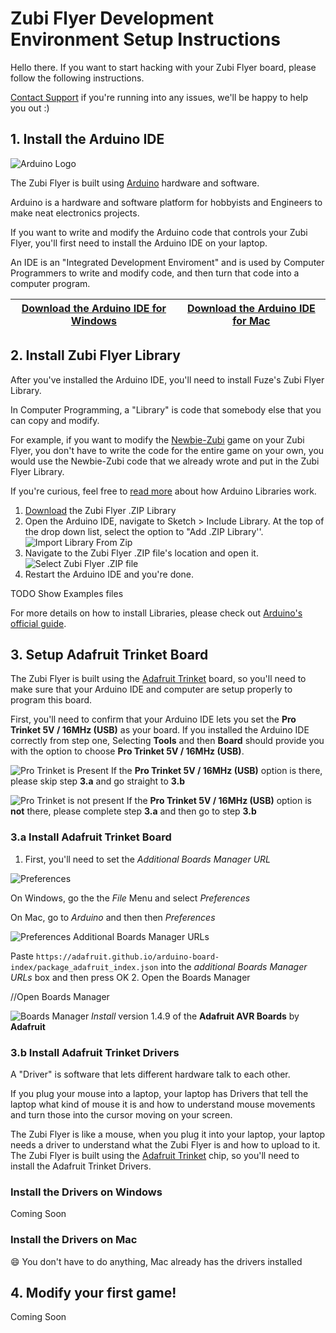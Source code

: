 # Zubi Flyer Development Environment Setup Instructions

Hello there. If you want to start hacking with your Zubi Flyer board, please follow the following instructions.

[Contact Support](fuzeplay.co) if you're running into any issues, we'll be happy to help you out :)

## 1. Install the Arduino IDE
  ![Arduino Logo](https://www.arduino.cc/en/pub/skins/arduinoWide/img/ArduinoAPP-01.svg)
  
  The Zubi Flyer is built using [Arduino](https://www.arduino.cc/) hardware and software. 
  
  Arduino is a hardware and software platform for hobbyists and Engineers to make neat electronics projects.
  
  If you want to write and modify the Arduino code that controls your Zubi Flyer, you'll first need to install the Arduino IDE on your laptop. 
  
  An IDE is an "Integrated Development Enviroment" and is used by Computer Programmers to write and modify code, and then turn that code into a computer program.
  
  [Download the Arduino IDE for Windows](https://www.arduino.cc/download_handler.php?f=/arduino-1.6.4-windows.exe) | [Download the Arduino IDE for Mac](https://www.arduino.cc/download_handler.php?f=/arduino-1.6.4-macosx.zip)
  ------------ | -------------
## 2. Install Zubi Flyer Library
  After you've installed the Arduino IDE, you'll need to install Fuze's Zubi Flyer Library. 
  
  In Computer Programming, a "Library" is code that somebody else that you can copy and modify.
  
  For example, if you want to modify the [Newbie-Zubi]() game on your Zubi Flyer, you don't have to write the code for the entire game on your own, you would use the Newbie-Zubi code that we already wrote and put in the Zubi Flyer Library.
  
  If you're curious, feel free to [read more](https://www.arduino.cc/en/Hacking/LibraryTutorial) about how Arduino Libraries work.
  
  1. [Download]() the Zubi Flyer .ZIP Library
  2. Open the Arduino IDE, navigate to Sketch > Include Library. At the top of the drop down list, select the option to "Add .ZIP Library''.
  ![Import Library From Zip](https://www.arduino.cc/en/uploads/Guide/ImportLibraryFromZIPFile.png)
  3. Navigate to the Zubi Flyer .ZIP file's location and open it.
  ![Select Zubi Flyer .ZIP file](https://github.com/fuzeplay/flyer-dev-env-setup-instructions/blob/master/images/find_zip_file.png?raw=true)
  4. Restart the Arduino IDE and you're done.
  
  TODO Show Examples files
  
  For more details on how to install Libraries, please check out [Arduino's official guide](https://www.arduino.cc/en/Guide/Libraries).

## 3. Setup Adafruit Trinket Board

  The Zubi Flyer is built using the [Adafruit Trinket](https://www.adafruit.com/product/2000) board, so you'll need to make sure that your Arduino IDE and computer are setup properly to program this board.
  
  First, you'll need to confirm that your Arduino IDE lets you set the **Pro Trinket 5V / 16MHz (USB)** as your board. If you installed the Arduino IDE correctly from step one, Selecting **Tools** and then **Board** should provide you with the option to choose **Pro Trinket 5V / 16MHz (USB)**.
  
  ![Pro Trinket is Present](https://github.com/fuzeplay/flyer-dev-env-setup-instructions/blob/master/adafruit-board-present.png?raw=true)
  If the **Pro Trinket 5V / 16MHz (USB)** option is there, please skip step **3.a** and go straight to **3.b**
  
  ![Pro Trinket is not present](https://github.com/fuzeplay/flyer-dev-env-setup-instructions/blob/master/no_adafruit_board.png)
  If the **Pro Trinket 5V / 16MHz (USB)** option is **not** there, please complete step **3.a** and then go to step **3.b**

### 3.a Install Adafruit Trinket Board

  1. First, you'll need to set the *Additional Boards Manager URL*
  
  ![Preferences](https://github.com/fuzeplay/flyer-dev-env-setup-instructions/blob/master/select-preferences.png?raw=true)
  
  On Windows, go the the *File* Menu and select *Preferences*
  
  On Mac, go to *Arduino* and then then *Preferences*
 
  ![Preferences Additional Boards Manager URLs](https://github.com/fuzeplay/flyer-dev-env-setup-instructions/blob/master/settings-additional-boards.png?raw=true)
  
  Paste `https://adafruit.github.io/arduino-board-index/package_adafruit_index.json` into the *additional Boards Manager URLs* box and then press OK
  2. Open the Boards Manager
  
  //Open Boards Manager
  
  ![Boards Manager](https://github.com/fuzeplay/flyer-dev-env-setup-instructions/blob/master/boards-manager.png?raw=true)
  *Install* version 1.4.9 of the **Adafruit AVR Boards** by **Adafruit**
  

### 3.b Install Adafruit Trinket Drivers

  A "Driver" is software that lets different hardware talk to each other.
  
  If you plug your mouse into a laptop, your laptop has Drivers that tell the laptop what kind of mouse it is and how to understand mouse movements and turn those into the cursor moving on your screen.
  
  The Zubi Flyer is like a mouse, when you plug it into your laptop, your laptop needs a driver to understand what the Zubi Flyer is and how to upload to it. The Zubi Flyer is built using the [Adafruit Trinket](https://www.adafruit.com/product/2000) chip, so you'll need to install the Adafruit Trinket Drivers.
  
### Install the Drivers on Windows
  Coming Soon
### Install the Drivers on Mac
  :smile: You don't have to do anything, Mac already has the drivers installed

## 4. Modify your first game!
  Coming Soon
